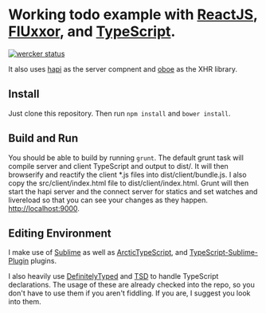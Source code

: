 # Working todo example with [ReactJS](http://facebook.github.io/react/), [FlUxxor](http://fluxxor.com/), and [TypeScript](http://www.typescriptlang.org/). 

[![wercker status](https://app.wercker.com/status/727c98983767934240f834a128032e2c/m "wercker status")](https://app.wercker.com/project/bykey/727c98983767934240f834a128032e2c)

It also uses [hapi](http://hapijs.com/) as the server compnent and [oboe](http://oboejs.com/) as the XHR library.

## Install

Just clone this repository. Then run `npm install` and `bower install`.

## Build and Run

You should be able to build by running `grunt`. The default grunt task will compile server and client TypeScript and output to dist/. 
It will then browserify and reactify the client *.js files into dist/client/bundle.js. I also copy the src/client/index.html file to 
dist/client/index.html. Grunt will then start the hapi server and the connect server for statics and set watches and livereload so 
that you can see your changes as they happen. [http://localhost:9000](http://localhost:9000).

## Editing Environment

I make use of [Sublime](http://www.sublimetext.com/) as well as [ArcticTypeScript](https://github.com/Phaiax/ArcticTypescript), and
[TypeScript-Sublime-Plugin](https://github.com/Microsoft/TypeScript-Sublime-Plugin) plugins.

I also heavily use [DefinitelyTyped](http://definitelytyped.org/) and [TSD](http://definitelytyped.org/tsd/) to handle TypeScript declarations.
The usage of these are already checked into the repo, so you don't have to use them if you aren't fiddling. If you are, I suggest you look into them.